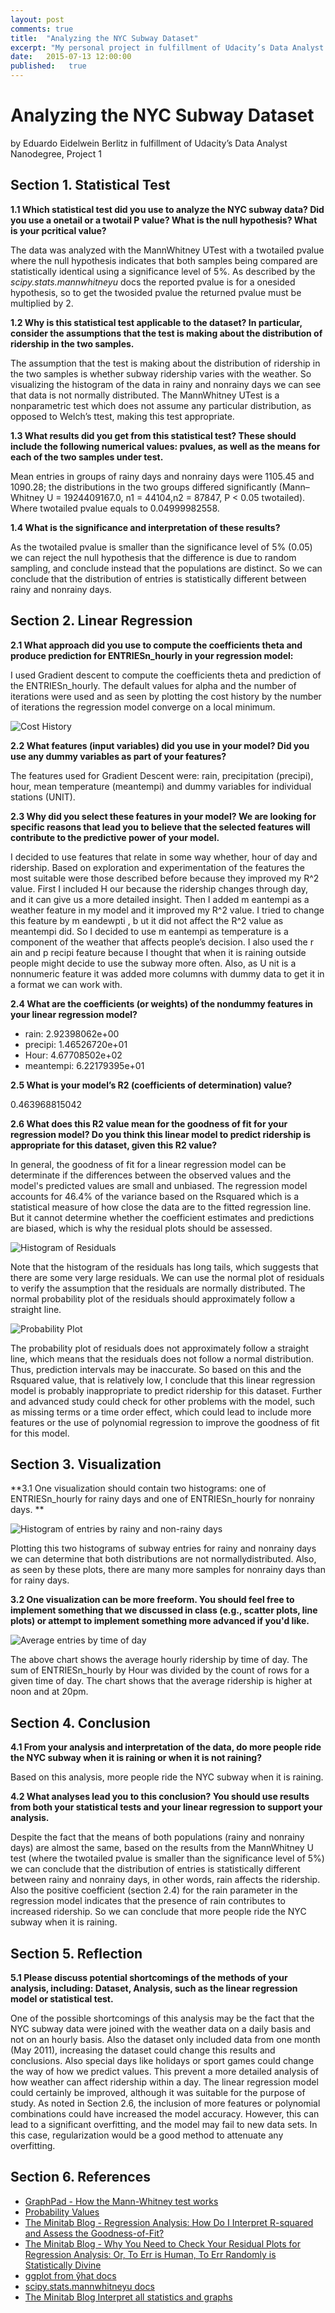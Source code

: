 ```yaml
---
layout: post
comments: true
title:  "Analyzing the NYC Subway Dataset"
excerpt: "My personal project in fulfillment of Udacity’s Data Analyst Nanodegree"
date:   2015-07-13 12:00:00
published:   true
---
```


# Analyzing the NYC Subway Dataset

by Eduardo Eidelwein Berlitz in fulfillment of Udacity’s Data Analyst Nanodegree, Project 1

## Section 1. Statistical Test

**1.1 Which statistical test did you use to analyze the NYC subway data? Did you use a onetail or a twotail P value? What is the null hypothesis? What is your pcritical value?**

The data was analyzed with the MannWhitney UTest with a twotailed pvalue where the null hypothesis indicates that both samples being compared are statistically identical using a significance level of 5%. As described by the *scipy.stats.mannwhitneyu* docs the reported pvalue is for a onesided hypothesis, so to get the twosided pvalue the
returned pvalue must be multiplied by 2.

**1.2 Why is this statistical test applicable to the dataset? In particular, consider the assumptions that the test is making about the distribution of ridership in the two samples.**

The assumption that the test is making about the distribution of ridership in the two samples is whether subway ridership varies with the weather. So visualizing the histogram of the data in rainy and nonrainy days we can see that data is not normally distributed. The MannWhitney UTest is a nonparametric test which does not assume any particular distribution, as opposed to Welch’s ttest, making this test appropriate.

**1.3 What results did you get from this statistical test? These should include the following numerical values: pvalues, as well as the means for each of the two samples under test.**

Mean entries in groups of rainy days and nonrainy days were 1105.45 and 1090.28; the distributions in the two groups differed significantly (Mann–Whitney U = 1924409167.0, n1 = 44104,n2 = 87847, P < 0.05 twotailed). Where twotailed pvalue equals to 0.04999982558.

**1.4 What is the significance and interpretation of these results?**

As the twotailed pvalue is smaller than the significance level of 5% (0.05) we can reject the null hypothesis that the difference is due to random sampling, and conclude instead that the populations are distinct. So we can conclude that the distribution of entries is statistically different between rainy and nonrainy days.

## Section 2. Linear Regression

**2.1 What approach did you use to compute the coefficients theta and produce prediction for ENTRIESn_hourly in your regression model:**

I used Gradient descent to compute the coefficients theta and prediction of the ENTRIESn_hourly. The default values for alpha and the number of iterations were used and as seen by plotting the cost history by the number of iterations the regression model converge on a local minimum.

![Cost History](http://eberlitz.github.io/assets/using-visual-studio-2015-to-build-hybrid-apps/cost_history.jpg)

**2.2 What features (input variables) did you use in your model? Did you use any dummy variables as part of your features?**

The features used for Gradient Descent were: rain, precipitation (precipi), hour, mean temperature (meantempi) and dummy variables for individual stations (UNIT).

**2.3 Why did you select these features in your model? We are looking for specific reasons that lead you to believe that the selected features will contribute to the predictive power of your model.**

I decided to use features that relate in some way whether, hour of day and ridership. Based on exploration and experimentation of the features the most suitable were those described before because they improved my R^2 value. First I included H our because the ridership changes through day, and it can give us a more detailed insight. Then I added m eantempi as a weather feature in my model and it improved my R^2 value. I tried to change this feature by m eandewpti , b ut it did not affect the R^2 value as meantempi did. So I decided to use m eantempi as temperature is a component of the weather that affects people’s decision. I also used the r ain and p recipi feature because I thought that when it is raining outside people might decide to use the subway more often. Also, as U nit is a nonnumeric feature it was added more columns with dummy data to get it in a format we can work with. 

**2.4 What are the coefficients (or weights) of the nondummy features in your linear regression model?**

- rain: 2.92398062e+00
- precipi: 1.46526720e+01
- Hour: 4.67708502e+02
- meantempi: 6.22179395e+01

**2.5 What is your model’s R2 (coefficients of determination) value?**

0.463968815042

**2.6 What does this R2 value mean for the goodness of fit for your regression model? Do you think this linear model to predict ridership is appropriate for this dataset, given this R2 value?**

In general, the goodness of fit for a linear regression model can be determinate if the differences between the observed values and the model's predicted values are small and unbiased. The regression model accounts for 46.4% of the variance based on the Rsquared which is a statistical measure of how close the data are to the fitted regression line. But it cannot determine whether the coefficient estimates and predictions are biased, which is why the residual plots should be assessed. 

![Histogram of Residuals](http://eberlitz.github.io/assets/using-visual-studio-2015-to-build-hybrid-apps/residuals_hist.jpg)

Note that the histogram of the residuals has long tails, which suggests that there are some very large residuals. We can use the normal plot of residuals to verify the assumption that the residuals are normally distributed. The normal probability plot of the residuals should approximately follow a straight line. 

![Probability Plot](http://eberlitz.github.io/assets/using-visual-studio-2015-to-build-hybrid-apps/prob_plot.jpg)

The probability plot of residuals does not approximately follow a straight line, which means that the residuals does not follow a normal distribution. Thus, prediction intervals may be inaccurate. So based on this and the Rsquared value, that is relatively low, I conclude that this linear regression model is probably inappropriate to predict ridership for this dataset. Further and advanced study could check for other problems with the model, such as missing terms or a time order effect, which could lead to include more features or the use of polynomial regression to improve the goodness of fit for this model. 

## Section 3. Visualization

**3.1 One visualization should contain two histograms: one of ENTRIESn_hourly for rainy days and one of ENTRIESn_hourly for nonrainy days. **

![Histogram of entries by rainy and non-rainy days](http://eberlitz.github.io/assets/using-visual-studio-2015-to-build-hybrid-apps/entries_hist.jpg)

Plotting this two histograms of subway entries for rainy and nonrainy days we can determine that both distributions are not normallydistributed. Also, as seen by these plots, there are many more samples for nonrainy days than for rainy days. 

**3.2 One visualization can be more freeform. You should feel free to implement something that we discussed in class (e.g., scatter plots, line plots) or attempt to implement something more advanced if you'd like.**

![Average entries by time of day](http://eberlitz.github.io/assets/using-visual-studio-2015-to-build-hybrid-apps/entries_time_avg.jpg)

The above chart shows the average hourly ridership by time of day. The sum of ENTRIESn_hourly by Hour was divided by the count of rows for a given time of day. The chart shows that the average ridership is higher at noon and at 20pm. 

## Section 4. Conclusion

**4.1 From your analysis and interpretation of the data, do more people ride the NYC subway when it is raining or when it is not raining?**

Based on this analysis, more people ride the NYC subway when it is raining.

**4.2 What analyses lead you to this conclusion? You should use results from both your statistical tests and your linear regression to support your analysis.**

Despite the fact that the means of both populations (rainy and nonrainy days) are almost the same, based on the results from the MannWhitney U test (where the twotailed pvalue is smaller than the significance level of 5%) we can conclude that the distribution of entries is statistically different between rainy and nonrainy days, in other words, rain affects the ridership. Also the positive coefficient (section 2.4) for the rain parameter in the regression model indicates that the presence of rain contributes to increased ridership. So we can conclude that more people ride the NYC subway when it is raining. 

## Section 5. Reflection

**5.1 Please discuss potential shortcomings of the methods of your analysis, including: Dataset, Analysis, such as the linear regression model or statistical test.**

One of the possible shortcomings of this analysis may be the fact that the NYC subway data were joined with the weather data on a daily basis and not on an hourly basis. Also the dataset only included data from one month (May 2011), increasing the dataset could change this results and conclusions. Also special days like holidays or sport games could change the way of how we predict values. This prevent a more detailed analysis of how weather can affect ridership within a day. The linear regression model could certainly be improved, although it was suitable for the purpose of study. As noted in Section 2.6, the inclusion of more features or polynomial combinations could have increased the model accuracy. However, this can lead to a significant overfitting, and the model may fail to new data sets. In this case, regularization would be a good method to attenuate any overfitting. 

## Section 6. References

- [GraphPad - How the Mann-Whitney test works](http://www.graphpad.com/guides/prism/6/statistics/index.htm?how_the_mann-whitney_test_works.htm)
- [Probability Values](https://people.richland.edu/james/lecture/m170/ch09-pvl.html)
- [The Minitab Blog - Regression Analysis: How Do I Interpret R-squared and Assess the Goodness-of-Fit?](http://blog.minitab.com/blog/adventures-in-statistics/regression-analysis-how-do-i-interpret-r-squared-and-assess-the-goodness-of-fit)
- [The Minitab Blog - Why You Need to Check Your Residual Plots for Regression Analysis: Or, To Err is Human, To Err Randomly is Statistically Divine](http://blog.minitab.com/blog/adventures-in-statistics/why-you-need-to-check-your-residual-plots-for-regression-analysis)
- [ggplot from ŷhat docs](http://ggplot.yhathq.com/docs/index.html)
- [scipy.stats.mannwhitneyu docs](http://docs.scipy.org/doc/scipy/reference/generated/scipy.stats.mannwhitneyu.html)
- [The Minitab Blog Interpret all statistics and graphs](http://support.minitab.com/en-us/minitab-express/1/help-and-how-to/modeling-statistics/anova/how-to/two-way-anova/interpret-the-results/all-statistics-and-graphs/#normal-probability-plot-of-the-residuals)


